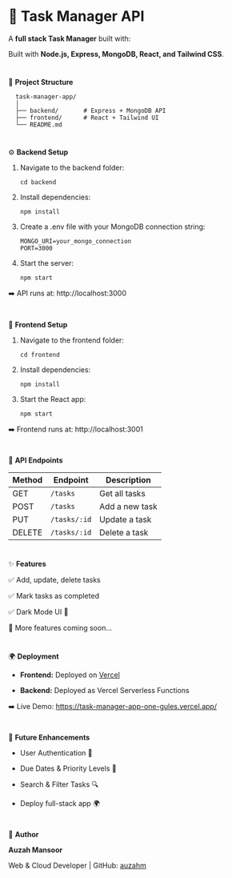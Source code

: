 # 📌 Task Manager API

A **full stack Task Manager** built with:

Built with **Node.js, Express, MongoDB, React, and Tailwind CSS**.

#

🚀 **Project Structure**

      task-manager-app/
      │
      ├── backend/       # Express + MongoDB API
      ├── frontend/      # React + Tailwind UI
      └── README.md

#

⚙️ **Backend Setup**

  1. Navigate to the backend folder:
     
         cd backend

  2. Install dependencies:

         npm install

  3. Create a .env file with your MongoDB connection string:

         MONGO_URI=your_mongo_connection
         PORT=3000

  4. Start the server:

         npm start

➡️ API runs at: http://localhost:3000

#

🎨 **Frontend Setup**

  1. Navigate to the frontend folder:

         cd frontend

  2. Install dependencies:

         npm install

  3. Start the React app:

         npm start

➡️ Frontend runs at: http://localhost:3001

#

📡 **API Endpoints**

  | Method | Endpoint     | Description    |
  | ------ | ------------ | -------------- |
  | GET    | `/tasks`     | Get all tasks  |
  | POST   | `/tasks`     | Add a new task |
  | PUT    | `/tasks/:id` | Update a task  |
  | DELETE | `/tasks/:id` | Delete a task  |

#

✨ **Features**

✅ Add, update, delete tasks

✅ Mark tasks as completed

✅ Dark Mode UI 🌙

🚧 More features coming soon...

#

🌍 **Deployment**

- **Frontend:** Deployed on [Vercel](https://vercel.com)

- **Backend:** Deployed as Vercel Serverless Functions

➡️ Live Demo: https://task-manager-app-one-gules.vercel.app/


#

📌 **Future Enhancements**

- User Authentication 🔐

- Due Dates & Priority Levels 📅

- Search & Filter Tasks 🔍

- Deploy full-stack app 🌍

  #

👤 **Author**

**Auzah Mansoor**

Web & Cloud Developer | GitHub: [auzahm](https://github.com/auzahm)







